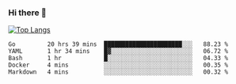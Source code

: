 ### Hi there 👋

<!--
**3Xpl0it3r/3Xpl0it3r** is a ✨ _special_ ✨ repository because its `README.md` (this file) appears on your GitHub profile.

Here are some ideas to get you started:

- 🔭 I’m currently working on ...
- 🌱 I’m currently learning ...
- 👯 I’m looking to collaborate on ...
- 🤔 I’m looking for help with ...
- 💬 Ask me about ...
- 📫 How to reach me: ...
- 😄 Pronouns: ...
- ⚡ Fun fact: ...
-->


[![Top Langs](https://github-readme-stats.vercel.app/api/top-langs/?username=3Xpl0it3r&layout=compact)](https://github.com/3Xpl0it3r/3Xpl0it3r)

<!--START_SECTION:waka-->
```text
Go         20 hrs 39 mins  ██████████████████████░░░   88.23 % 
YAML       1 hr 34 mins    █▓░░░░░░░░░░░░░░░░░░░░░░░   06.72 % 
Bash       1 hr            █░░░░░░░░░░░░░░░░░░░░░░░░   04.33 % 
Docker     4 mins          ░░░░░░░░░░░░░░░░░░░░░░░░░   00.35 % 
Markdown   4 mins          ░░░░░░░░░░░░░░░░░░░░░░░░░   00.32 % 
```
<!--END_SECTION:waka-->
